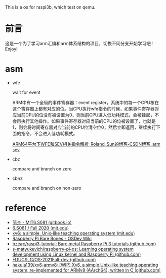 This is a os for raspi3b, which test on qemu.
# 前言
这是一个为了学习arm汇编和arm体系结构的项目，切换不同分支开始学习吧！Enjoy!

# asm

- wfe
  
  wait for event
  
  ARM中有一个全局的事件寄存器：event register，系统中的每一个CPU核在这个寄存器上都有对应的位。当CPU执行wfe指令的时候，如果事件寄存器对应当前CPU的位没有被设置为0，则当前CPU进入低功耗模式，会被挂起，不会再执行其他操作。如果事件寄存器对应当前的CPU的位被设置了，也就是1，则会将时间寄存器对应当前的CPU位清空位0，然后立即返回，继续执行下面的指令，不会进入低功耗模式。
  
  [ARM64平台下WFE和SEV相关指令解析_Roland_Sun的博客-CSDN博客_arm sev](https://blog.csdn.net/Roland_Sun/article/details/107456179)
- cbz
  
  compare and branch on zero
- cbnz
  
  compare and branch on non-zero

# reference
- [简介 - MIT6.S081 (gitbook.io)](https://mit-public-courses-cn-translatio.gitbook.io/mit6-s081/)
- [6.S081 / Fall 2020 (mit.edu)](https://pdos.csail.mit.edu/6.S081/2020/tools.html)
- [xv6: a simple, Unix-like teaching operating system (mit.edu)](https://pdos.csail.mit.edu/6.S081/2020/xv6/book-riscv-rev1.pdf)
- [Raspberry Pi Bare Bones - OSDev Wiki](https://wiki.osdev.org/Raspberry_Pi_Bare_Bones)
- [bztsrc/raspi3-tutorial: Bare metal Raspberry Pi 3 tutorials (github.com)](https://github.com/bztsrc/raspi3-tutorial)
- [s-matyukevich/raspberry-pi-os: Learning operating system development using Linux kernel and Raspberry Pi (github.com)](https://github.com/s-matyukevich/raspberry-pi-os)
- [FDUCSLG/OS-2021Fall-dev (github.com)](https://github.com/FDUCSLG/OS-2021Fall-dev/)
- [hakula139/xv6-armv8: [WIP] Xv6, a simple Unix-like teaching operating system, re-implemented for ARMv8 (AArch64), written in C (github.com)](https://github.com/hakula139/xv6-armv8)


